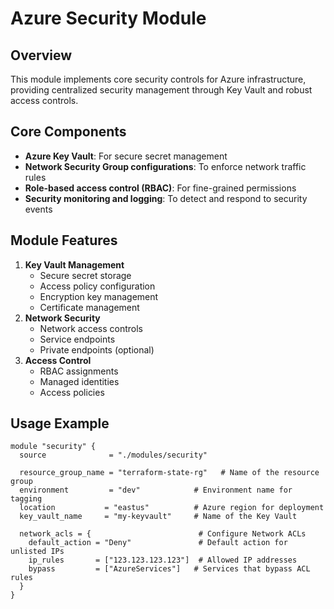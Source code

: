 # Azure Security Module

## Overview

This module implements core security controls for Azure infrastructure,
providing centralized security management through Key Vault and robust access controls.

<!-- Explains the high-level purpose of the module -->

## Core Components

- **Azure Key Vault**: For secure secret management
- **Network Security Group configurations**: To enforce network traffic rules
- **Role-based access control (RBAC)**: For fine-grained permissions
- **Security monitoring and logging**: To detect and respond to security events
<!-- Lists the primary functionalities included in this module -->

## Module Features

1. **Key Vault Management**
   - Secure secret storage
   - Access policy configuration
   - Encryption key management
   - Certificate management
   <!-- Details the Key Vault features for secret and key handling -->
2. **Network Security**
   - Network access controls
   - Service endpoints
   - Private endpoints (optional)
   <!-- Describes network security capabilities for access control -->
3. **Access Control**
   - RBAC assignments
   - Managed identities
   - Access policies
   <!-- Highlights RBAC and identity management features -->

## Usage Example

```hcl
module "security" {
  source              = "./modules/security"

  resource_group_name = "terraform-state-rg"   # Name of the resource group
  environment         = "dev"            # Environment name for tagging
  location           = "eastus"          # Azure region for deployment
  key_vault_name     = "my-keyvault"     # Name of the Key Vault

  network_acls = {                        # Configure Network ACLs
    default_action = "Deny"               # Default action for unlisted IPs
    ip_rules       = ["123.123.123.123"]  # Allowed IP addresses
    bypass         = ["AzureServices"]   # Services that bypass ACL rules
  }
}
```
